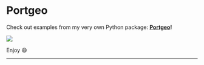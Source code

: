 # Portgeo


Check out examples from my very own Python package: **[Portgeo](https://www.noahportman.com/portgeo/)!**

![](https://www.noahportman.com/portgeo/assets/images/logo.png)

Enjoy  :smile:

---